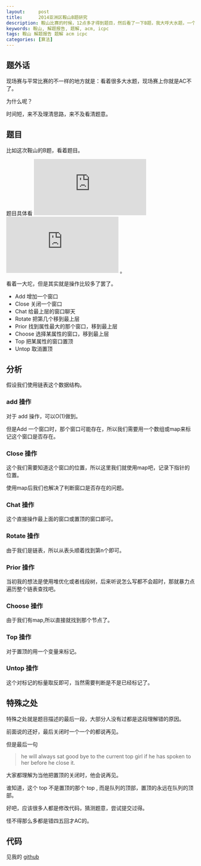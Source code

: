 ```yaml
---
layout:     post
title:      2014亚洲区鞍山B题研究
description: 鞍山比赛的时候，12点多才得到题目，然后看了一下B题，我大呼大水题，一个链表就可以搞定了。
keywords: 鞍山, 解题报告, 题解, acm, icpc
tags: 鞍山 解题报告 题解 acm icpc
categories: [算法]
---
```


## 题外话

现场赛与平常比赛的不一样的地方就是：看着很多大水题，现场赛上你就是AC不了。

为什么呢？

时间短，来不及理清思路，来不及看清题意。

## 题目

比如这次鞍山的B题，看着题目。

题目具体看 ![题目][b-problem-1] ![题目][b-problem-2] 。

看着一大坨，但是其实就是操作比较多了罢了。

* Add 增加一个窗口
* Close 关闭一个窗口
* Chat 给最上层的窗口聊天
* Rotate  把第几个移到最上层
* Prior 找到属性最大的那个窗口，移到最上层
* Choose 选择某属性的窗口，移到最上层
* Top 把某属性的窗口置顶
* Untop 取消置顶

## 分析

假设我们使用链表这个数据结构。

### add 操作

对于 add 操作，可以O(1)做到。

但是Add 一个窗口时，那个窗口可能存在，所以我们需要用一个数组或map来标记这个窗口是否存在。


### Close 操作

这个我们需要知道这个窗口的位置，所以这里我们就使用map吧，记录下指针的位置。

使用map后我们也解决了判断窗口是否存在的问题。

### Chat 操作

这个直接操作最上面的窗口或置顶的窗口即可。

### Rotate 操作

由于我们是链表，所以从表头顺着找到第n个即可。

### Prior 操作

当初我的想法是使用堆优化或者线段树，后来听说怎么写都不会超时，那就暴力点遍历整个链表查找吧。

### Choose 操作

由于我们有map,所以直接就找到那个节点了。

### Top 操作

对于置顶的用一个变量来标记。

### Untop 操作

这个对标记的标量取反即可，当然需要判断是不是已经标记了。


## 特殊之处

特殊之处就是题目描述的最后一段，大部分人没有过都是这段理解错的原因。

前面说的还好，最后关闭时一个一个的都说再见。

但是最后一句

> he will always sat good bye to the current top girl if he has spoken to her before he close it.

大家都理解为当他把置顶的关闭时，他会说再见。

谁知道，这个 top 不是置顶的那个 top , 而是队列的顶部，置顶的永远在队列的顶部。

好吧，应该很多人都是修改代码，猜测题意，尝试提交过得。

怪不得那么多都是错四五回才AC的。

## 代码

见我的 [github][b-ac]


[b-problem-1]: http://tiankonguse.com/lab/cloudLink/baidupan.php?url=/1915453531/1015515978.jpg
[b-problem-2]: http://tiankonguse.com/lab/cloudLink/baidupan.php?url=/1915453531/1020174745.jpg
[b-ac]: https://github.com/tiankonguse/ACM/blob/master/2014/anshan/b_ac.cpp
